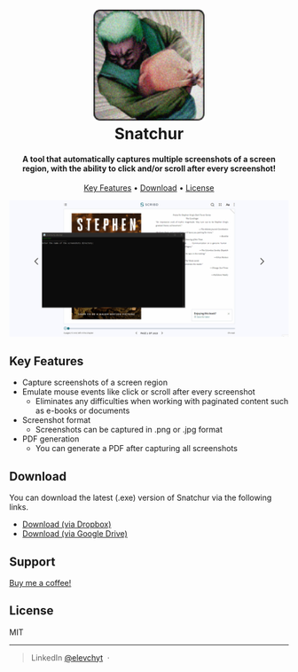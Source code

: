 <h1 align="center">
  <br>
  <img src="https://raw.githubusercontent.com/elevchyt/snatchur/master/logo.png" alt="Snatchur" width="200">
  <br>
  Snatchur
  <br>
</h1>

<h4 align="center">A tool that automatically captures multiple screenshots of a screen region, with the ability to click and/or scroll after every screenshot!</h4>

<p align="center">
  <a href="#key-features">Key Features</a> •
  <a href="#download">Download</a> •
  <a href="#license">License</a>
</p>

![screenshot](https://raw.githubusercontent.com/elevchyt/snatchur/master/demo.gif)

## Key Features

- Capture screenshots of a screen region
- Emulate mouse events like click or scroll after every screenshot
  - Eliminates any difficulties when working with paginated content such as e-books or documents
- Screenshot format
  - Screenshots can be captured in .png or .jpg format
- PDF generation
  - You can generate a PDF after capturing all screenshots

## Download

You can download the latest (.exe) version of Snatchur via the following links.

- <a href="https://www.dropbox.com/s/6ghm98bhjib9pjg/snatchur.zip?dl=0">Download (via Dropbox)</a>
- <a href="https://drive.google.com/file/d/1nmWgWLEAmH2BKF_kqIJX7QXSQl_MehGc/view?usp=sharing">Download (via Google Drive)</a>

## Support

<a href="https://ko-fi.com/elevchyt" target="_blank">Buy me a coffee!</a>

## License

MIT

---

> LinkedIn [@elevchyt](https://www.linkedin.com/in/elevchyt/) &nbsp;&middot;&nbsp;
